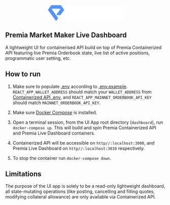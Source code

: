 <p align="center">
  <img src="img/premia.png" alt='logo' height="50">
</p>

## Premia Market Maker Live Dashboard
A lightweight UI for containerised API build on top of Premia Containerized API featuring live Premia Orderbook state, live list of active positions, programmatic user setting, etc.

## How to run

1. Make sure to populate [.env](.env) according to [.env.example](.env.example). 
`REACT_APP_WALLET_ADDRESS` should match your `WALLET_ADDRESS` from [Containerized API .env](../.env), and `REACT_APP_MAINNET_ORDERBOOK_API_KEY` should match `MAINNET_ORDERBOOK_API_KEY`.

2. Make sure [Docker Compose](https://docs.docker.com/compose/) is installed.
3. Open a terminal session, from the UI App root directory (`dashboard`), run  `docker-compose up`. This will build and spin Premia Containerized API and Premia Live Dashboard containers.
4. Containerized API will be accessible on `http//:localhost:3000`, and Premia Live Dashboard on `http//:localhost:3010` respectively.
5. To stop the container run `docker-compose down`.

## Limitations
The purpose of the UI app is solely to be a read-only lightweight dashboard, all state-mutating operations (like posting, cancelling and filling quotes, modifying collateral allowance) are only available via Containerized API. 
